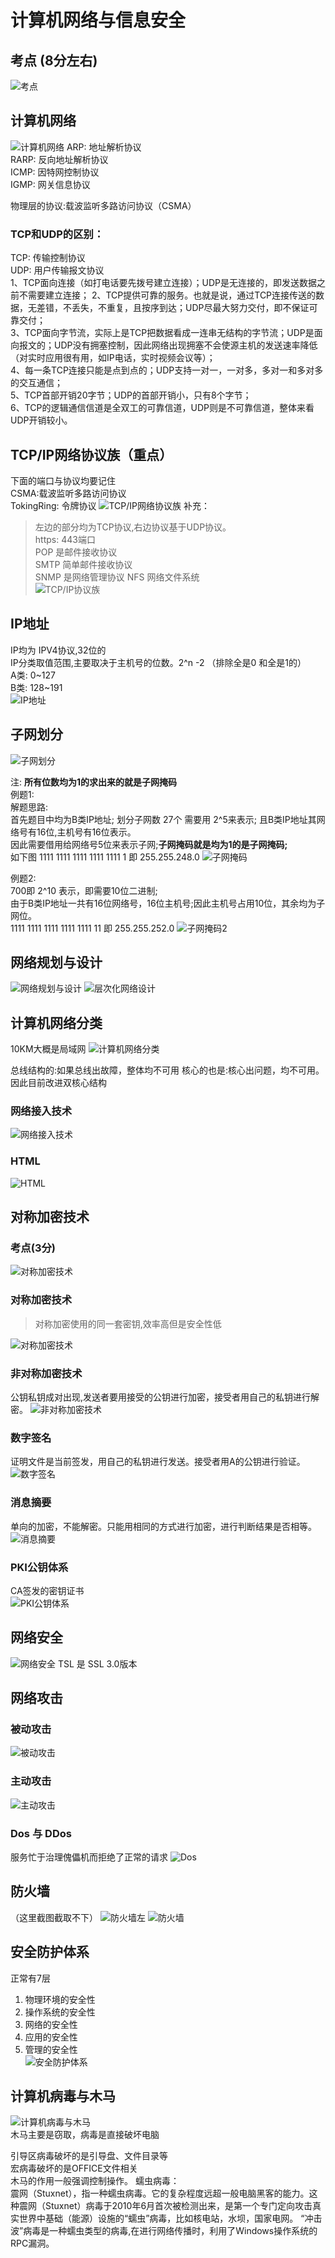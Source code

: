 # 计算机网络与信息安全
## 考点 (8分左右)
![考点](https://raw.githubusercontent.com/programmerIm/MyPictures/main/images/20220320154727.png)  

## 计算机网络
![计算机网络](https://raw.githubusercontent.com/programmerIm/MyPictures/main/images/20220320155954.png)
ARP: 地址解析协议  
RARP: 反向地址解析协议   
ICMP: 因特网控制协议  
IGMP: 网关信息协议  

物理层的协议:载波监听多路访问协议（CSMA）

### TCP和UDP的区别：
TCP: 传输控制协议  
UDP: 用户传输报文协议  
1、TCP面向连接（如打电话要先拨号建立连接）；UDP是无连接的，即发送数据之前不需要建立连接；
2、TCP提供可靠的服务。也就是说，通过TCP连接传送的数据，无差错，不丢失，不重复，且按序到达；UDP尽最大努力交付，即不保证可靠交付；  
3、TCP面向字节流，实际上是TCP把数据看成一连串无结构的字节流；UDP是面向报文的；UDP没有拥塞控制，因此网络出现拥塞不会使源主机的发送速率降低（对实时应用很有用，如IP电话，实时视频会议等）；  
4、每一条TCP连接只能是点到点的；UDP支持一对一，一对多，多对一和多对多的交互通信；  
5、TCP首部开销20字节；UDP的首部开销小，只有8个字节；  
6、TCP的逻辑通信信道是全双工的可靠信道，UDP则是不可靠信道，整体来看UDP开销较小。

## TCP/IP网络协议族（重点）
下面的端口与协议均要记住  
CSMA:载波监听多路访问协议  
TokingRing: 令牌协议 
![TCP/IP网络协议族](https://raw.githubusercontent.com/programmerIm/MyPictures/main/images/20220320160231.png) 
补充：  
> 左边的部分均为TCP协议,右边协议基于UDP协议。  
> https: 443端口   
> POP 是邮件接收协议  
> SMTP 简单邮件接收协议  
> SNMP 是网络管理协议
> NFS 网络文件系统  
![TCP/IP协议族](https://raw.githubusercontent.com/programmerIm/MyPictures/main/images/20220320161435.png)

## IP地址
IP均为 IPV4协议,32位的     
IP分类取值范围,主要取决于主机号的位数。2^n -2 （排除全是0 和全是1的）  
A类: 0~127  
B类: 128~191  
![IP地址](https://raw.githubusercontent.com/programmerIm/MyPictures/main/images/20220320162219.png)

## 子网划分
![子网划分](https://raw.githubusercontent.com/programmerIm/MyPictures/main/images/20220320162333.png)

注: **所有位数均为1的求出来的就是子网掩码**  
例题1:  
解题思路:   
首先题目中均为B类IP地址; 划分子网数 27个 需要用 2^5来表示;
且B类IP地址其网络号有16位,主机号有16位表示。  
因此需要借用给网络号5位来表示子网;**子网掩码就是均为1的是子网掩码;**  
如下图 1111 1111 1111 1111 1111 1 即 255.255.248.0
![子网掩码](https://raw.githubusercontent.com/programmerIm/MyPictures/main/images/20220320163035.png)

例题2:  
700即 2^10 表示，即需要10位二进制;  
由于B类IP地址一共有16位网络号，16位主机号;因此主机号占用10位，其余均为子网位。  
1111 1111 1111 1111 1111 11 即 255.255.252.0
![子网掩码2](https://raw.githubusercontent.com/programmerIm/MyPictures/main/images/20220320163346.png)  


## 网络规划与设计

![网络规划与设计](https://raw.githubusercontent.com/programmerIm/MyPictures/main/images/20220320164903.png)
![层次化网络设计](https://raw.githubusercontent.com/programmerIm/MyPictures/main/images/20220320164722.png)

## 计算机网络分类
10KM大概是局域网
![计算机网络分类](https://raw.githubusercontent.com/programmerIm/MyPictures/main/images/20220320164941.png)  

总线结构的:如果总线出故障，整体均不可用
核心的也是:核心出问题，均不可用。因此目前改进双核心结构

### 网络接入技术
![网络接入技术](https://raw.githubusercontent.com/programmerIm/MyPictures/main/images/20220320165242.png)

### HTML
![HTML](https://raw.githubusercontent.com/programmerIm/MyPictures/main/images/20220320165451.png)

## 对称加密技术 
### 考点(3分)
![对称加密技术](https://raw.githubusercontent.com/programmerIm/MyPictures/main/images/20220320170407.png)  

### 对称加密技术
> 对称加密使用的同一套密钥,效率高但是安全性低  

![对称加密技术](https://raw.githubusercontent.com/programmerIm/MyPictures/main/images/20220320170529.png)  

### 非对称加密技术
公钥私钥成对出现,发送者要用接受的公钥进行加密，接受者用自己的私钥进行解密。
![非对称加密技术](https://raw.githubusercontent.com/programmerIm/MyPictures/main/images/20220320171031.png)  

### 数字签名
证明文件是当前签发，用自己的私钥进行发送。接受者用A的公钥进行验证。  
![数字签名](https://raw.githubusercontent.com/programmerIm/MyPictures/main/images/20220320171338.png)  

### 消息摘要
单向的加密，不能解密。只能用相同的方式进行加密，进行判断结果是否相等。  
![消息摘要](https://raw.githubusercontent.com/programmerIm/MyPictures/main/images/20220320171806.png)

### PKI公钥体系
CA签发的密钥证书  
![PKI公钥体系](https://raw.githubusercontent.com/programmerIm/MyPictures/main/images/20220320171920.png)

## 网络安全
![网络安全](https://raw.githubusercontent.com/programmerIm/MyPictures/main/images/20220321202236.png)
TSL 是 SSL 3.0版本

## 网络攻击
### 被动攻击
![被动攻击](https://raw.githubusercontent.com/programmerIm/MyPictures/main/images/20220321202445.png)
### 主动攻击
![主动攻击](https://raw.githubusercontent.com/programmerIm/MyPictures/main/images/20220321202406.png)

### Dos 与 DDos
服务忙于治理傀儡机而拒绝了正常的请求
![Dos](https://raw.githubusercontent.com/programmerIm/MyPictures/main/images/20220321202647.png)

## 防火墙
（这里截图截取不下）
![防火墙左](https://raw.githubusercontent.com/programmerIm/MyPictures/main/images/20220321203152.png)
![防火墙](https://raw.githubusercontent.com/programmerIm/MyPictures/main/images/20220321203042.png)

## 安全防护体系
正常有7层   
1. 物理环境的安全性  
2. 操作系统的安全性  
3. 网络的安全性  
4. 应用的安全性  
5. 管理的安全性  
![安全防护体系](https://raw.githubusercontent.com/programmerIm/MyPictures/main/images/20220321203516.png)

## 计算机病毒与木马
![计算机病毒与木马](https://raw.githubusercontent.com/programmerIm/MyPictures/main/images/20220321203722.png)  
木马主要是窃取，病毒是直接破坏电脑

引导区病毒破坏的是引导盘、文件目录等    
宏病毒破坏的是OFFICE文件相关    
木马的作用一般强调控制操作。 
蠕虫病毒：  
震网（Stuxnet），指一种蠕虫病毒。它的复杂程度远超一般电脑黑客的能力。这种震网（Stuxnet）病毒于2010年6月首次被检测出来，是第一个专门定向攻击真实世界中基础（能源）设施的“蠕虫”病毒，比如核电站，水坝，国家电网。
“冲击波”病毒是一种蠕虫类型的病毒,在进行网络传播时，利用了Windows操作系统的RPC漏洞。